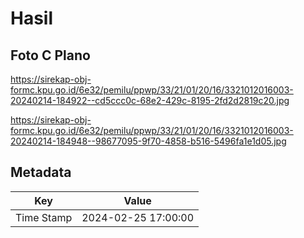 # Hasil

## Foto C Plano

https://sirekap-obj-formc.kpu.go.id/6e32/pemilu/ppwp/33/21/01/20/16/3321012016003-20240214-184922--cd5ccc0c-68e2-429c-8195-2fd2d2819c20.jpg

https://sirekap-obj-formc.kpu.go.id/6e32/pemilu/ppwp/33/21/01/20/16/3321012016003-20240214-184948--98677095-9f70-4858-b516-5496fa1e1d05.jpg


## Metadata

| Key        | Value               |
| ---------- | ------------------- |
| Time Stamp | 2024-02-25 17:00:00 |



